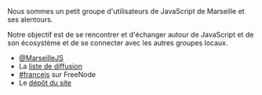 Nous sommes un petit groupe d'utilisateurs de JavaScript de Marseille et ses
alentours.

Notre objectif est de se rencontrer et d'échanger autour de JavaScript et de
son écosystème et de se connecter avec les autres groupes locaux.

* [@MarseilleJS](http://twitter.com/MarseilleJS)
* La [liste de diffusion](https://groups.google.com/forum/?fromgroups#!forum/marseillejs)
* [#francejs](irc://irc.freenode.net/francejs) sur FreeNode
* Le [dépôt du site](http://github.com/francejs/marseillejs)
